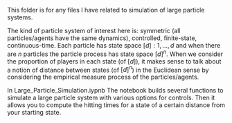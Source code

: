 This folder is for any files I have related to simulation of large particle systems. 

The kind of particle system of interest here is: symmetric (all particles/agents have the same dynamics), controlled, finite-state, continuous-time. 
Each particle has state space $[d]: {1,\dots, d }$ and when there are $n$ particles the particle process has state space $[d]^n$. When we consider the proportion of players in each state (of $[d]$), it makes sense to talk about a notion of distance between states (of $[d]^n$) in the Euclidean sense by considering the empirical measure process of the particles/agents. 

In Large_Particle_Simulation.iypnb
  The notebook builds several functions to simulate a large particle system with various options for controls. Then it allows you to compute the hitting times for a state of a certain distance from your starting state.  
  
